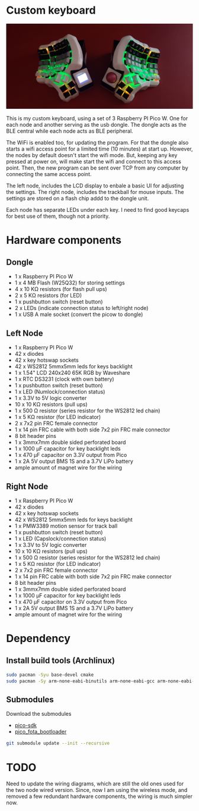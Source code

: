 # Custom keyboard

![WiFi/BLE](images/kbd_wifi_1.jpg)

This is my custom keyboard, using a set of 3 Raspberry PI Pico W. One for each node and another
serving as the usb dongle. The dongle acts as the BLE central while each node acts as BLE
peripheral.

The WiFi is enabled too, for updating the program. For that the dongle also starts a wifi
access point for a limited time (10 minutes) at start up. However, the nodes by default
doesn't start the wifi mode. But, keeping any key pressed at power on, will make start the
wifi and connect to this access point. Then, the new program can be sent over TCP from
any computer by connecting the same access point.

The left node, includes the LCD display to enbale a basic UI for adjusting the settings.
The right node, includes the trackball for mouse inputs.
The settings are stored on a flash chip addd to the dongle unit.

Each node has separate LEDs under each key. I need to find good keycaps for best use of them,
though not a priority.

# Hardware components

## Dongle

- 1 x Raspberry PI Pico W
- 1 x 4 MB Flash (W25Q32) for storing settings
- 4 x 10 KΩ resistors (for flash pull ups)
- 2 x 5 KΩ resistors (for LED)
- 1 x pushbutton switch (reset button)
- 2 x LEDs (indicate connection status to left/right node)
- 1 x USB A male socket (convert the picow to dongle)

## Left Node

- 1 x Raspberry PI Pico W
- 42 x diodes
- 42 x key hotswap sockets
- 42 x WS2812 5mmx5mm leds for keys backlight
- 1 x 1.54" LCD 240x240 65K RGB by Waveshare
- 1 x RTC DS3231 (clock with own battery)
- 1 x pushbutton switch (reset button)
- 1 x LED (Numlock/connection status)
- 1 x 3.3V to 5V logic converter
- 10 x 10 KΩ resistors (pull ups)
- 1 x 500 Ω resistor (series resistor for the WS2812 led chain)
- 1 x 5 KΩ resistor (for LED indicator)
- 2 x 7x2 pin FRC female connector
- 1 x 14 pin FRC cable with both side 7x2 pin FRC male connector
- 8 bit header pins
- 1 x 3mmx7mm double sided perforated board
- 1 x 1000 µF capacitor for key backlight leds
- 1 x 470 µF capacitor on 3.3V output from Pico
- 1 x 2A 5V output BMS 1S and a 3.7V LiPo battery
- ample amount of magnet wire for the wiring

## Right Node

- 1 x Raspberry PI Pico W
- 42 x diodes
- 42 x key hotswap sockets
- 42 x WS2812 5mmx5mm leds for keys backlight
- 1 x PMW3389 motion sensor for track ball
- 1 x pushbutton switch (reset button)
- 1 x LED (Capslock/connection status)
- 1 x 3.3V to 5V logic converter
- 10 x 10 KΩ resistors (pull ups)
- 1 x 500 Ω resistor (series resistor for the WS2812 led chain)
- 1 x 5 KΩ resistor (for LED indicator)
- 2 x 7x2 pin FRC female connector
- 1 x 14 pin FRC cable with both side 7x2 pin FRC make connector
- 8 bit header pins
- 1 x 3mmx7mm double sided perforated board
- 1 x 1000 µF capacitor for key backlight leds
- 1 x 470 µF capacitor on 3.3V output from Pico
- 1 x 2A 5V output BMS 1S and a 3.7V LiPo battery
- ample amount of magnet wire for the wiring

# Dependency

## Install build tools (Archlinux)

```sh
sudo pacman -Syu base-devel cmake
sudo pacman -Sy arm-none-eabi-binutils arm-none-eabi-gcc arm-none-eabi-newlib
```

## Submodules

Download the submodules
- [pico-sdk](https://github.com/raspberrypi/pico-sdk)
- [pico_fota_bootloader](https://github.com/JZimnol/pico_fota_bootloader)

``` sh
git submodule update --init --recursive
```

# TODO

Need to update the wiring diagrams, which are still the old ones used for the two node wired version.
Since, now I am using the wireless mode, and removed a few redundant hardware components, the wiring
is much simpler now.
